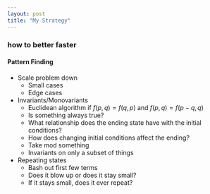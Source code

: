 ```yaml
---
layout: post
title: "My Strategy"
---
```


### how to better faster

#### Pattern Finding
* Scale problem down
  * Small cases
  * Edge cases
* Invariants/Monovariants
  * Euclidean algorithm if $f(p,q) = f(q,p)$ and $f(p,q) = f(p-q, q)$
  * Is something always true?
  * What relationship does the ending state have with the initial conditions?
  * How does changing initial conditions affect the ending?
  * Take mod something
  * Invariants on only a subset of things
* Repeating states
  * Bash out first few terms
  * Does it blow up or does it stay small?
  * If it stays small, does it ever repeat?